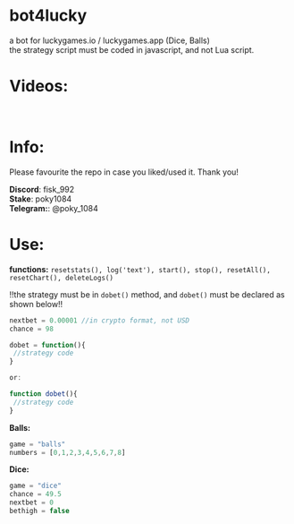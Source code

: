 # bot4lucky
a bot for luckygames.io / luckygames.app (Dice, Balls) <br />
the strategy script must be coded in javascript, and not Lua script. 

# Videos: <br /> 
 <br />

# Info: <br />
Please favourite the repo in case you liked/used it. Thank you!

<b>Discord</b>: fisk_992 <br />
<b>Stake</b>: poky1084 <br />
<b>Telegram:</b>: @poky_1084


# Use: <br />

<b>functions:</b> `resetstats(), log('text'), start(), stop(), resetAll(), resetChart(), deleteLogs()`

!!the strategy must be in `dobet()` method, and `dobet()` must be declared as shown below!!
```javascript
nextbet = 0.00001 //in crypto format, not USD
chance = 98

dobet = function(){
 //strategy code
}

or:

function dobet(){
 //strategy code
}
```

<b>Balls:</b>
```javascript
game = "balls"
numbers = [0,1,2,3,4,5,6,7,8]
```

<b>Dice:</b>
```javascript
game = "dice"
chance = 49.5
nextbet = 0
bethigh = false
 ```



